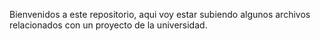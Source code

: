 Bienvenidos a este repositorio, aqui voy estar subiendo algunos archivos relacionados con un proyecto de la universidad.
